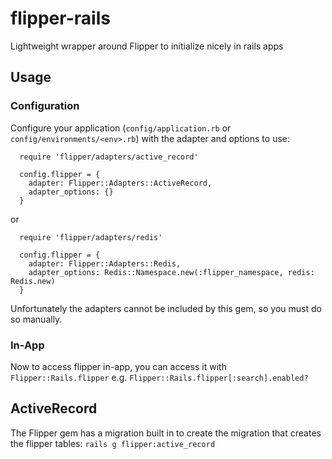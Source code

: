 # flipper-rails

Lightweight wrapper around Flipper to initialize nicely in rails apps

## Usage

### Configuration

Configure your application (`config/application.rb` or `config/environments/<env>.rb`) with the adapter and options to use:

```
  require 'flipper/adapters/active_record'

  config.flipper = {
    adapter: Flipper::Adapters::ActiveRecord,
    adapter_options: {}
  }
```

or

```
  require 'flipper/adapters/redis'

  config.flipper = {
    adapter: Flipper::Adapters::Redis,
    adapter_options: Redis::Namespace.new(:flipper_namespace, redis: Redis.new)
  }
```

Unfortunately the adapters cannot be included by this gem, so you must do so manually.

### In-App

Now to access flipper in-app, you can access it with `Flipper::Rails.flipper` e.g.  `Flipper::Rails.flipper[:search].enabled?`

## ActiveRecord

The Flipper gem has a migration built in to create the migration that creates the flipper tables: `rails g flipper:active_record`

